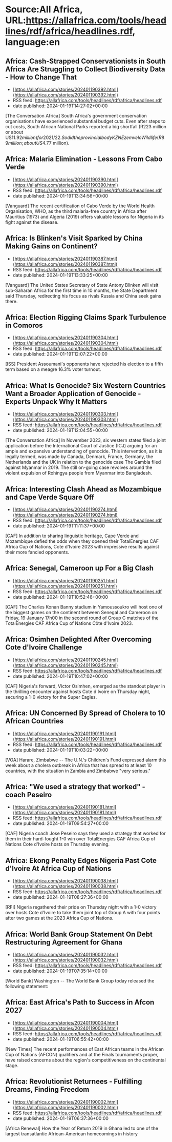 # Source:All Africa, URL:https://allafrica.com/tools/headlines/rdf/africa/headlines.rdf, language:en

## Africa: Cash-Strapped Conservationists in South Africa Are Struggling to Collect Biodiversity Data - How to Change That
 - [https://allafrica.com/stories/202401190392.html](https://allafrica.com/stories/202401190392.html)
 - RSS feed: https://allafrica.com/tools/headlines/rdf/africa/headlines.rdf
 - date published: 2024-01-19T14:27:02+00:00

[The Conversation Africa] South Africa's government conservation organisations have experienced substantial budget cuts. Even after steps to cut costs, South African National Parks reported a big shortfall (R223 million or about US$11.92 million) for 2021/22. So did the provincial body KZN Ezemvelo Wildlife (R89 million; about US$4.77 million).

## Africa: Malaria Elimination - Lessons From Cabo Verde
 - [https://allafrica.com/stories/202401190390.html](https://allafrica.com/stories/202401190390.html)
 - RSS feed: https://allafrica.com/tools/headlines/rdf/africa/headlines.rdf
 - date published: 2024-01-19T13:34:56+00:00

[Vanguard] The recent certification of Cabo Verde by the World Health Organisation, WHO, as the third malaria-free country in Africa after Mauritius (1973) and Algeria (2019) offers valuable lessons for Nigeria in its fight against the disease.

## Africa: Is Blinken's Visit Sparked by China Making Gains on Continent?
 - [https://allafrica.com/stories/202401190387.html](https://allafrica.com/stories/202401190387.html)
 - RSS feed: https://allafrica.com/tools/headlines/rdf/africa/headlines.rdf
 - date published: 2024-01-19T13:33:25+00:00

[Vanguard] The United States Secretary of State Antony Blinken will visit sub-Saharan Africa for the first time in 10 months, the State Department said Thursday, redirecting his focus as rivals Russia and China seek gains there.

## Africa: Election Rigging Claims Spark Turbulence in Comoros
 - [https://allafrica.com/stories/202401190304.html](https://allafrica.com/stories/202401190304.html)
 - RSS feed: https://allafrica.com/tools/headlines/rdf/africa/headlines.rdf
 - date published: 2024-01-19T12:07:22+00:00

[ISS] President Assoumani's opponents have rejected his election to a fifth term based on a meagre 16.3% voter turnout.

## Africa: What Is Genocide? Six Western Countries Want a Broader Application of Genocide - Experts Unpack Why It Matters
 - [https://allafrica.com/stories/202401190303.html](https://allafrica.com/stories/202401190303.html)
 - RSS feed: https://allafrica.com/tools/headlines/rdf/africa/headlines.rdf
 - date published: 2024-01-19T12:04:55+00:00

[The Conversation Africa] In November 2023, six western states filed a joint application before the International Court of Justice (ICJ) arguing for an ample and expansive understanding of genocide. This intervention, as it is legally termed, was made by Canada, Denmark, France, Germany, the Netherlands and the UK in relation to the genocide case The Gambia filed against Myanmar in 2019. The still on-going case revolves around the violent expulsion of Rohingya people from Myanmar into Bangladesh.

## Africa: Interesting Clash Ahead as Mozambique and Cape Verde Square Off
 - [https://allafrica.com/stories/202401190274.html](https://allafrica.com/stories/202401190274.html)
 - RSS feed: https://allafrica.com/tools/headlines/rdf/africa/headlines.rdf
 - date published: 2024-01-19T11:11:37+00:00

[CAF] In addition to sharing linguistic heritage, Cape Verde and Mozambique defied the odds when they opened their TotalEnergies CAF Africa Cup of Nations, Cote d'Ivoire 2023 with impressive results against their more fancied opponents.

## Africa: Senegal, Cameroon up For a Big Clash
 - [https://allafrica.com/stories/202401190251.html](https://allafrica.com/stories/202401190251.html)
 - RSS feed: https://allafrica.com/tools/headlines/rdf/africa/headlines.rdf
 - date published: 2024-01-19T10:52:46+00:00

[CAF] The Charles Konan Banny stadium in Yamoussoukro will host one of the biggest games on the continent between Senegal and Cameroon on Friday, 19 January 17h00 in the second round of Group C matches of the TotalEnergies CAF Africa Cup of Nations C&#xf4;te d'Ivoire 2023.

## Africa: Osimhen Delighted After Overcoming Cote d'Ivoire Challenge
 - [https://allafrica.com/stories/202401190245.html](https://allafrica.com/stories/202401190245.html)
 - RSS feed: https://allafrica.com/tools/headlines/rdf/africa/headlines.rdf
 - date published: 2024-01-19T10:47:02+00:00

[CAF] Nigeria's forward, Victor Osimhen, emerged as the standout player in the thrilling encounter against hosts Cote d'Ivoire on Thursday night, securing a 1-0 victory for the Super Eagles.

## Africa: UN Concerned By Spread of Cholera to 10 African Countries
 - [https://allafrica.com/stories/202401190191.html](https://allafrica.com/stories/202401190191.html)
 - RSS feed: https://allafrica.com/tools/headlines/rdf/africa/headlines.rdf
 - date published: 2024-01-19T10:03:22+00:00

[VOA] Harare, Zimbabwe -- The U.N.'s Children's Fund expressed alarm this week about a cholera outbreak in Africa that has spread to at least 10 countries, with the situation in Zambia and Zimbabwe "very serious."

## Africa: "We used a strategy that worked" -  coach Peseiro
 - [https://allafrica.com/stories/202401190181.html](https://allafrica.com/stories/202401190181.html)
 - RSS feed: https://allafrica.com/tools/headlines/rdf/africa/headlines.rdf
 - date published: 2024-01-19T09:54:27+00:00

[CAF] Nigeria coach Jose Peseiro says they used a strategy that worked for them in their hard-fought 1-0 win over TotalEnergies CAF Africa Cup of Nations Cote d'Ivoire hosts on Thursday evening.

## Africa: Ekong Penalty Edges Nigeria Past Cote d'Ivoire At Africa Cup of Nations
 - [https://allafrica.com/stories/202401190038.html](https://allafrica.com/stories/202401190038.html)
 - RSS feed: https://allafrica.com/tools/headlines/rdf/africa/headlines.rdf
 - date published: 2024-01-19T08:27:36+00:00

[RFI] Nigeria regathered their pride on Thursday night with a 1-0 victory over hosts Cote d'Ivoire to take them joint top of Group A with four points after two games at the 2023 Africa Cup of Nations.

## Africa: World Bank Group Statement On Debt Restructuring Agreement for Ghana
 - [https://allafrica.com/stories/202401190032.html](https://allafrica.com/stories/202401190032.html)
 - RSS feed: https://allafrica.com/tools/headlines/rdf/africa/headlines.rdf
 - date published: 2024-01-19T07:35:14+00:00

[World Bank] Washington -- The World Bank Group today released the following statement:

## Africa: East Africa's Path to Success in Afcon 2027
 - [https://allafrica.com/stories/202401190004.html](https://allafrica.com/stories/202401190004.html)
 - RSS feed: https://allafrica.com/tools/headlines/rdf/africa/headlines.rdf
 - date published: 2024-01-19T06:55:42+00:00

[New Times] The recent performances of East African teams in the African Cup of Nations (AFCON) qualifiers and at the Finals tournaments proper, have raised concerns about the region's competitiveness on the continental stage.

## Africa: Revolutionist Returnees - Fulfilling Dreams, Finding Freedom
 - [https://allafrica.com/stories/202401190002.html](https://allafrica.com/stories/202401190002.html)
 - RSS feed: https://allafrica.com/tools/headlines/rdf/africa/headlines.rdf
 - date published: 2024-01-19T06:37:36+00:00

[Africa Renewal] How the Year of Return 2019 in Ghana led to one of the largest transatlantic African-American homecomings in history

